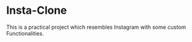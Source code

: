 # Insta-Clone
This is a practical project which resembles Instagram with some custom Functionalities.
